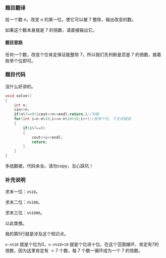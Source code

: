 ### 题目翻译

给一个数 $n$，改变 $n$ 的某一位，使它可以被 7 整除，输出改变的数。

如果这个数本身就是 7 的倍数，请直接输出它。

#### 题目思路

任何一个数，改变个位肯定保证能整除 7，所以我们先判断是否是 7 的倍数，接着枚举个位即可。

### 题目代码

没什么好讲的。

```cpp
void solve()
{
	int n;
	cin>>n;
	if(n%7==0){cout<<n<<endl;return;}//判断
	for(int i=n-n%10;i<=n-n%10+10;i++)//枚举个位，下文详细讲
	{
		if(i%7==0)
		{
			cout<<i<<endl;
			return;
		}
	}
}
```

多组数据，代码未全。请勿copy，当心踩坑！

### 补充说明

求末一位：```n%10```。

求末二位：```n%100```。

求末三位：```n%1000```。

以此类推。

我的第5行就是涉及这个知识点。

```n-n%10``` 就是个位为0，```n-n%10+10``` 就是个位进十位。在这个范围循环，肯定有7的倍数，因为这里肯定有 $> 7$ 个数，每 7 个数一循环成为一个 7 的倍数。

